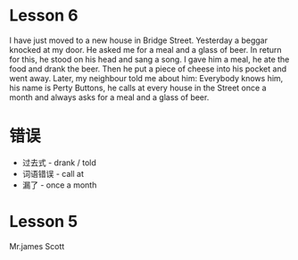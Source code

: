 # Lesson 6
I have just moved to a new house in Bridge Street.
Yesterday a beggar knocked at my door.
He asked me for a meal and a glass of beer.
In return for this, he stood on his head and sang a song.
I gave him a meal, he ate the food and drank the beer.
Then he put a piece of cheese into his pocket and went away.
Later, my neighbour told me about him:
Everybody knows him, his name is Perty Buttons, he calls at every house in the Street once a month and always asks for a meal and a glass of beer.

# 错误
* 过去式 - drank / told
* 词语错误 - call at
* 漏了 - once a month

# Lesson 5
Mr.james Scott
